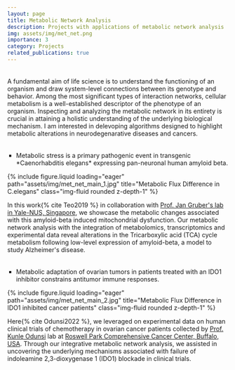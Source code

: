 ```yaml
---
layout: page
title: Metabolic Network Analysis
description: Projects with applications of metabolic network analysis
img: assets/img/met_net.png
importance: 3
category: Projects
related_publications: true
---
```


<hr style="height:5px; visibility:hidden;" />

A fundamental aim of life science is to understand the functioning of an organism and draw system-level connections between its genotype and behavior. Among the most significant types of interaction networks, cellular metabolism is a well-established descriptor of the phenotype of an organism. Inspecting and analyzing the metabolic network in its entirety is crucial in attaining a holistic understanding of the underlying biological mechanism. I am interested in delevoping algorithms designed to highlight metabolic alterations in neurodegenarative diseases and cancers.

<hr style="height:5px; visibility:hidden;" />

<style>
ul {
  list-style-type: square; /* Remove HTML bullets */
  padding-left: 10px;
  margin-left: 10px;
}
li { 
  padding-left: 0px; 
}
</style>
<ul>
<li> Metabolic stress is a primary pathogenic event in transgenic *Caenorhabditis elegans* expressing pan-neuronal human amyloid beta. </li>
</ul>
<div class="row">
    <div class="col-sm mt-3 mt-md-0">
        {% include figure.liquid loading="eager" path="assets/img/met_net_main_1.jpg" title="Metabolic Flux Difference in C.elegans" class="img-fluid rounded z-depth-1" %}
    </div>
</div>

In this work{% cite Teo2019 %} in collaboration with [Prof. Jan Gruber's lab in Yale-NUS, Singapore](https://www.yale-nus.edu.sg/faculty/jan-gruber/), we showcase the metabolic changes associated with this amyloid-beta induced mitochondrial dysfunction. Our metabolic network analysis with the integration of metabolomics, transcriptomics and experimental data reveal alterations in the Tricarboxylic acid (TCA) cycle metabolism following low-level expression of amyloid-beta, a model to study Alzheimer's disease.  

<hr style="height:5px; visibility:hidden;" />

<ul>
<li> Metabolic adaptation of ovarian tumors in patients treated with an IDO1 inhibitor constrains antitumor immune responses. </li>
</ul>
<div class="row">
    <div class="col-sm mt-3 mt-md-0">
        {% include figure.liquid loading="eager" path="assets/img/met_net_main_2.jpg" title="Metabolic Flux Difference in IDO1 inhibited cancer patients" class="img-fluid rounded z-depth-1" %}
    </div>
</div>

Here{% cite Odunsi2022 %}, we leveraged on experimental data on human clinical trials of chemotherapy in ovarian cancer patients collected by [Prof. Kunle Odunsi](https://www.cancerresearch.org/scientific-advisory-council/kunle-odunsi) lab at [Roswell Park Comprehensive Cancer Center, Buffalo, USA](https://www.roswellpark.org/). Through our integrative metabolic network analysis, we assisted in uncovering the underlying mechanisms associated with failure of indoleamine 2,3-dioxygenase 1 (IDO1) blockade in clinical trials. 